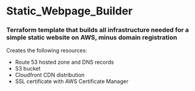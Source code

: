 # Static_Webpage_Builder 

### Terraform template that builds all infrastructure needed for a simple static website on AWS, minus domain registration

Creates the following resources:
- Route 53 hosted zone and DNS records
- S3 bucket
- Cloudfront CDN distribution
- SSL certificate with AWS Certificate Manager
